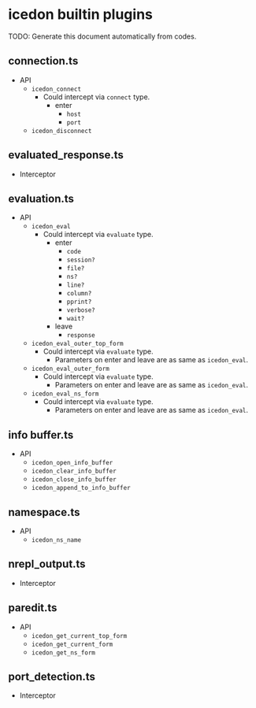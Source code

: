 # icedon builtin plugins

TODO: Generate this document automatically from codes.

## connection.ts

- API
  - `icedon_connect`
    - Could intercept via `connect` type.
      - enter
        - `host`
        - `port`
  - `icedon_disconnect`

## evaluated_response.ts

- Interceptor

## evaluation.ts

- API
  - `icedon_eval`
    - Could intercept via `evaluate` type.
      - enter
        - `code`
        - `session?`
        - `file?`
        - `ns?`
        - `line?`
        - `column?`
        - `pprint?`
        - `verbose?`
        - `wait?`
      - leave
        - `response`
  - `icedon_eval_outer_top_form`
    - Could intercept via `evaluate` type.
      - Parameters on enter and leave are as same as `icedon_eval`.
  - `icedon_eval_outer_form`
    - Could intercept via `evaluate` type.
      - Parameters on enter and leave are as same as `icedon_eval`.
  - `icedon_eval_ns_form`
    - Could intercept via `evaluate` type.
      - Parameters on enter and leave are as same as `icedon_eval`.

## info buffer.ts

- API
  - `icedon_open_info_buffer`
  - `icedon_clear_info_buffer`
  - `icedon_close_info_buffer`
  - `icedon_append_to_info_buffer`

## namespace.ts

- API
  - `icedon_ns_name`

## nrepl_output.ts

- Interceptor

## paredit.ts

- API
  - `icedon_get_current_top_form`
  - `icedon_get_current_form`
  - `icedon_get_ns_form`

## port_detection.ts

- Interceptor
